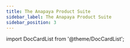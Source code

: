 ```yaml
---
title: The Anapaya Product Suite
sidebar_label: The Anapaya Product Suite
sidebar_position: 3
---
```


import DocCardList from '@theme/DocCardList';

<DocCardList />

